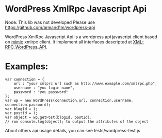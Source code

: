 WordPress XmlRpc Javascript Api
=====================

Node: This lib was not developed
    Please use https://github.com/armand1m/wordpress-api
    
WordPress XmlRpc Javascript Api is a wordpress api javascript client based on [mimic](http://mimic-xmlrpc.sourceforge.net/) xmlrpc client.
It implement all interfaces descripted at [XML-RPC_WordPress_API](http://codex.wordpress.org/XML-RPC_WordPress_API).

Examples:
======
    var connection = {
        url : "your xmlprc url such as http://www.exmaple.com/xmlrpc.php",
        username : "you login name",
        password : "you password"
    };
    var wp = new WordPress(connection.url, connection.username, connection.password);
    var blogId = 1;
    var postId = 1;
    var object = wp.getPost(blogId, postId);
    // run console.log(object); to output the attributes of the object 
    
About others api usage details, you can see tests/wordpress-test.js
